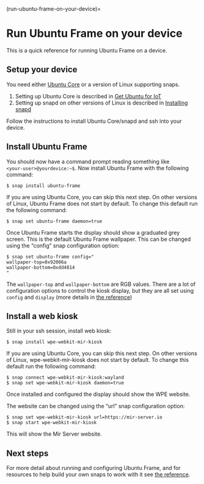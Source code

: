 (run-ubuntu-frame-on-your-device)=

# Run Ubuntu Frame on your device

This is a quick reference for running Ubuntu Frame on a device.

## Setup your device

You need either [Ubuntu Core](https://ubuntu.com/core) or a version of Linux supporting snaps.

1. Setting up Ubuntu Core is described in [Get Ubuntu for IoT](https://ubuntu.com/download/core)
1. Setting up snapd on other versions of Linux is described in [Installing snapd](https://snapcraft.io/docs/installing-snapd)

Follow the instructions to install Ubuntu Core/snapd and ssh into your device.

## Install Ubuntu Frame

You should now have a command prompt reading something like `<your‑user>@yourdevice:~$`. Now install Ubuntu Frame with the following command:

```
$ snap install ubuntu-frame
```

If you are using Ubuntu Core, you can skip this next step. On other versions of Linux, Ubuntu Frame does not start by default. To change this default run the following command:

```
$ snap set ubuntu-frame daemon=true
```

Once Ubuntu Frame starts the display should show a graduated grey screen. This is the default Ubuntu Frame wallpaper. This can be changed using the “config” snap configuration option:

```
$ snap set ubuntu-frame config="
wallpaper-top=0x92006a
wallpaper-bottom=0xdd4814
"
```

The `wallpaper-top` and `wallpaper-bottom` are RGB values. There are a lot of configuration options to control the kiosk display, but they are all set using `config` and `display` (more details in [the reference](ubuntu-frame-configuration-options))

## Install a web kiosk

Still in your ssh session, install web kiosk:

```
$ snap install wpe-webkit-mir-kiosk
```

If you are using Ubuntu Core, you can skip this next step. On other versions of Linux, wpe-webkit-mir-kiosk does not start by default. To change this default run the following command:

```
$ snap connect wpe-webkit-mir-kiosk:wayland
$ snap set wpe-webkit-mir-kiosk daemon=true
```

Once installed and configured the display should show the WPE website.

The website can be changed using the “url” snap configuration option:

```
$ snap set wpe-webkit-mir-kiosk url=https://mir-server.io
$ snap start wpe-webkit-mir-kiosk
```

This will show the Mir Server website.

## Next steps

For more detail about running and configuring Ubuntu Frame, and for resources to help build your own snaps to work with it see [the reference](ubuntu-frame-configuration-options).
